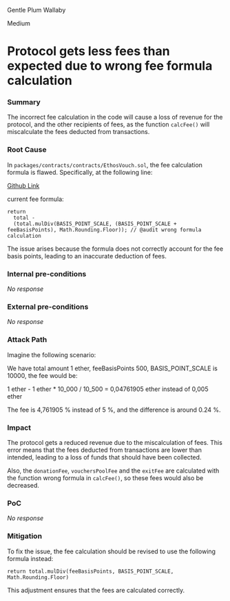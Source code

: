 Gentle Plum Wallaby

Medium

# Protocol gets less fees than expected due to wrong fee formula calculation

### Summary

The incorrect fee calculation in the code will cause a loss of revenue for the protocol, and the other recipients of fees, as the function `calcFee()` will miscalculate the fees deducted from transactions.

### Root Cause

In `packages/contracts/contracts/EthosVouch.sol`, the fee calculation formula is flawed. Specifically, at the following line:

[Github Link](https://github.com/sherlock-audit/2024-11-ethos-network-ii/blob/57c02df7c56f0b18c681a89ebccc28c86c72d8d8/ethos/packages/contracts/contracts/EthosVouch.sol#L986-L988)

current fee formula:

```solidity
return
  total -
  (total.mulDiv(BASIS_POINT_SCALE, (BASIS_POINT_SCALE + feeBasisPoints), Math.Rounding.Floor)); // @audit wrong formula calculation
```



The issue arises because the formula does not correctly account for the fee basis points, leading to an inaccurate deduction of fees.

### Internal pre-conditions

_No response_

### External pre-conditions

_No response_

### Attack Path

Imagine the following scenario:

We have total amount 1 ether, feeBasisPoints 500, BASIS_POINT_SCALE is 10000, the fee would be:

1 ether - 1 ether * 10_000 / 10_500 = 0,04761905 ether instead of 0,005 ether

The fee is 4,761905 % instead of 5 %, and the difference is around 0.24 %.



### Impact

The protocol gets a reduced revenue due to the miscalculation of fees. This error means that the fees deducted from transactions are lower than intended, leading to a loss of funds that should have been collected. 

Also, the `donationFee`, `vouchersPoolFee` and the `exitFee` are calculated with the function wrong formula in `calcFee()`, so these fees would also be decreased.

### PoC

_No response_

### Mitigation

To fix the issue, the fee calculation should be revised to use the following formula instead:

```solidity
return total.mulDiv(feeBasisPoints, BASIS_POINT_SCALE, Math.Rounding.Floor)
```


This adjustment ensures that the fees are calculated correctly.